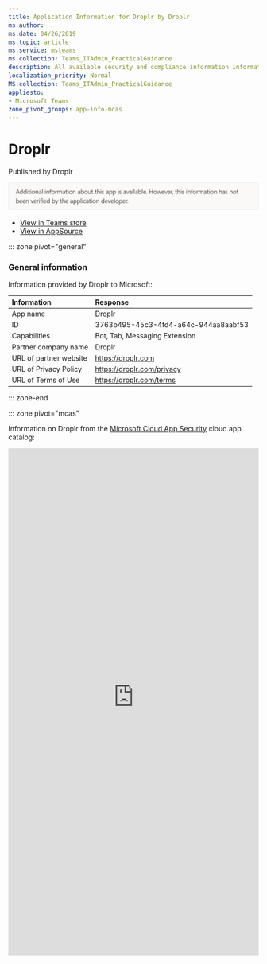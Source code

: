 ```yaml
---
title: Application Information for Droplr by Droplr
ms.author: 
ms.date: 04/26/2019
ms.topic: article
ms.service: msteams
ms.collection: Teams_ITAdmin_PracticalGuidance
description: All available security and compliance information information for Droplr, its data handling policies, its Microsoft Cloud App Security app catalog information, and security/compliance information in the CSA STAR registry.
localization_priority: Normal
MS.collection: Teams_ITAdmin_PracticalGuidance
appliesto:
- Microsoft Teams
zone_pivot_groups: app-info-mcas
---
```

# Droplr

Published by Droplr

![Non-attested image](./images/unattested.png)

* <a href="https://teams.microsoft.com/l/app/3763b495-45c3-4fd4-a64c-944aa8aabf53" target="_blank">View in Teams store</a>
* <a href="https://appsource.microsoft.com/en-us/product/office/WA104381718" target="_blank">View in AppSource</a>

::: zone pivot="general"

### General information

Information provided by Droplr to Microsoft:

| **Information** | **Response** |
|:----------------|:-------------|
| App name | Droplr |
| ID | 3763b495-45c3-4fd4-a64c-944aa8aabf53 |
| Capabilities | Bot, Tab, Messaging Extension |
| Partner company name | Droplr |
| URL of partner website | <https://droplr.com> |
| URL of Privacy Policy | <https://droplr.com/privacy> |
| URL of Terms of Use | <https://droplr.com/terms> |

::: zone-end


::: zone pivot="mcas"

Information on Droplr from the [Microsoft Cloud App Security](https://www.microsoft.com/en-us/enterprise-mobility-security/cloud-app-security) cloud app catalog:

<iframe height='1020' title='Microsoft Cloud App Security Information' src='https://3ca685143b5b46b4b0e5266dadf2e97c.codepen.website/#/dashboard/23296' frameborder='no'  style='width: 100%;'>

<a href="https://3ca685143b5b46b4b0e5266dadf2e97c.codepen.website/#/dashboard/23296" target="_blank">View in a new tab</a>

::: zone-end

